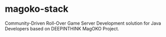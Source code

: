 # magoko-stack
Community-Driven Roll-Over Game Server Development solution for Java Developers based on DEEPINTHINK MagOKO Project.

